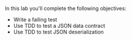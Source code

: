 In this lab you'll complete the following objectives:

- Write a failing test
- Use TDD to test a JSON data contract
- Use TDD to test JSON deserialization
